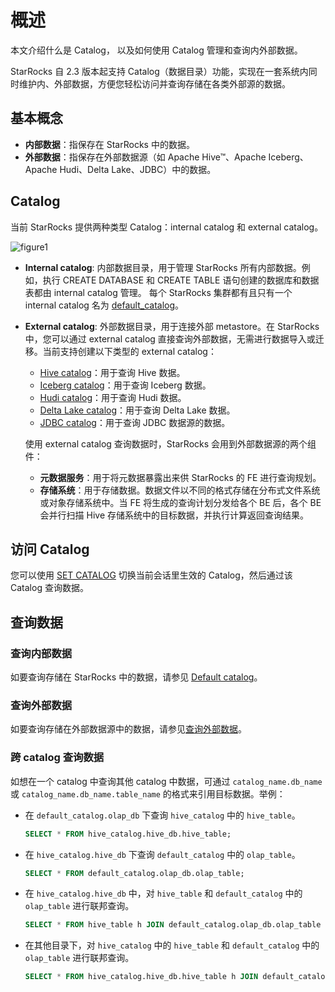 # 概述

本文介绍什么是 Catalog， 以及如何使用 Catalog 管理和查询内外部数据。

StarRocks 自 2.3 版本起支持 Catalog（数据目录）功能，实现在一套系统内同时维护内、外部数据，方便您轻松访问并查询存储在各类外部源的数据。

## 基本概念

- **内部数据**：指保存在 StarRocks 中的数据。
- **外部数据**：指保存在外部数据源（如 Apache Hive™、Apache Iceberg、Apache Hudi、Delta Lake、JDBC）中的数据。

## Catalog

当前 StarRocks 提供两种类型 Catalog：internal catalog 和 external catalog。

![figure1](../../assets/3.12-1.png)

- **Internal catalog**: 内部数据目录，用于管理 StarRocks 所有内部数据。例如，执行 CREATE DATABASE 和 CREATE TABLE 语句创建的数据库和数据表都由 internal catalog 管理。 每个 StarRocks 集群都有且只有一个 internal catalog 名为 [default_catalog](../catalog/default_catalog.md)。
- **External catalog**: 外部数据目录，用于连接外部 metastore。在 StarRocks 中，您可以通过 external catalog 直接查询外部数据，无需进行数据导入或迁移。当前支持创建以下类型的 external catalog：
  - [Hive catalog](../catalog/hive_catalog.md)：用于查询 Hive 数据。
  - [Iceberg catalog](../catalog/iceberg_catalog.md)：用于查询 Iceberg 数据。
  - [Hudi catalog](../catalog/hudi_catalog.md)：用于查询 Hudi 数据。
  - [Delta Lake catalog](../catalog/deltalake_catalog.md)：用于查询 Delta Lake 数据。
  - [JDBC catalog](../catalog/jdbc_catalog.md)：用于查询 JDBC 数据源的数据。

  使用 external catalog 查询数据时，StarRocks 会用到外部数据源的两个组件：

  - **元数据服务**：用于将元数据暴露出来供 StarRocks 的 FE 进行查询规划。
  - **存储系统**：用于存储数据。数据文件以不同的格式存储在分布式文件系统或对象存储系统中。当 FE 将生成的查询计划分发给各个 BE 后，各个 BE 会并行扫描 Hive 存储系统中的目标数据，并执行计算返回查询结果。

## 访问 Catalog

您可以使用 [SET CATALOG](../../sql-reference/sql-statements/data-definition/SET%20CATALOG.md) 切换当前会话里生效的 Catalog，然后通过该 Catalog 查询数据。

## 查询数据

### 查询内部数据

如要查询存储在 StarRocks 中的数据，请参见 [Default catalog](../catalog/default_catalog.md)。

### 查询外部数据

如要查询存储在外部数据源中的数据，请参见[查询外部数据](../catalog/query_external_data.md)。

### 跨 catalog 查询数据

如想在一个 catalog 中查询其他 catalog 中数据，可通过 `catalog_name.db_name` 或 `catalog_name.db_name.table_name` 的格式来引用目标数据。举例：

- 在 `default_catalog.olap_db` 下查询 `hive_catalog` 中的 `hive_table`。

  ```SQL
  SELECT * FROM hive_catalog.hive_db.hive_table;
  ```

- 在 `hive_catalog.hive_db` 下查询 `default_catalog` 中的 `olap_table`。

  ```SQL
  SELECT * FROM default_catalog.olap_db.olap_table;
  ```

- 在 `hive_catalog.hive_db` 中，对 `hive_table` 和 `default_catalog` 中的 `olap_table` 进行联邦查询。

  ```SQL
  SELECT * FROM hive_table h JOIN default_catalog.olap_db.olap_table o WHERE h.id = o.id;
  ```

- 在其他目录下，对 `hive_catalog` 中的 `hive_table` 和 `default_catalog` 中的 `olap_table` 进行联邦查询。

  ```SQL
  SELECT * FROM hive_catalog.hive_db.hive_table h JOIN default_catalog.olap_db.olap_table o WHERE h.id = o.id;
  ```
